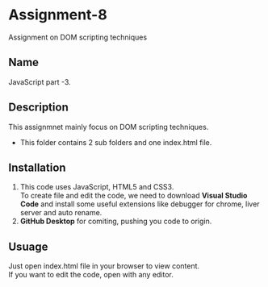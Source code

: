 # Assignment-8
 Assignment on DOM scripting techniques

 ## Name
JavaScript part -3.

## Description
This assignmnet mainly focus on DOM scripting techniques.
 
* This folder contains 2 sub folders and one index.html file. 

## Installation
1. This code uses JavaScript, HTML5 and CSS3.  
To create file and edit the code, we need to download **Visual Studio Code** and install some useful extensions like debugger for chrome, liver server and auto rename.
2. **GitHub Desktop** for comiting, pushing you code to origin.

## Usuage
Just open index.html file in your browser to view content.  
If you want to edit the code, open with any editor.
 
